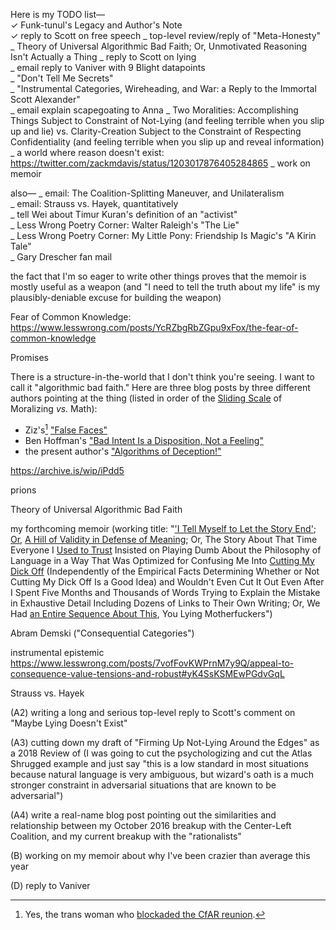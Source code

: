 Here is my TODO list—  
✓ Funk-tunul's Legacy and Author's Note  
✓ reply to Scott on free speech
_ top-level review/reply of "Meta-Honesty"
_ Theory of Universal Algorithmic Bad Faith; Or, Unmotivated Reasoning Isn't Actually a Thing
_ reply to Scott on lying  
_ email reply to Vaniver with 9 Blight datapoints  
_ "Don't Tell Me Secrets"  
_ "Instrumental Categories, Wireheading, and War: a Reply to the Immortal Scott Alexander"  
_ email explain scapegoating to Anna
_ Two Moralities: Accomplishing Things Subject to Constraint of Not-Lying (and feeling terrible when you slip up and lie) vs. Clarity-Creation Subject to the Constraint of Respecting Confidentiality (and feeling terrible when you slip up and reveal information)
_ a world where reason doesn't exist: https://twitter.com/zackmdavis/status/1203017876405284865
_ work on memoir  


also—
_ email: The Coalition-Splitting Maneuver, and Unilateralism  
_ email: Strauss vs. Hayek, quantitatively  
_ tell Wei about Timur Kuran's definition of an "activist"  
_ Less Wrong Poetry Corner: Walter Raleigh's "The Lie"  
_ Less Wrong Poetry Corner: My Little Pony: Friendship Is Magic's "A Kirin Tale"  
_ Gary Drescher fan mail  

the fact that I'm so eager to write other things proves that the memoir is mostly useful as a weapon (and "I need to tell the truth about my life" is my plausibly-deniable excuse for building the weapon)





Fear of Common Knowledge: https://www.lesswrong.com/posts/YcRZbgRbZGpu9xFox/the-fear-of-common-knowledge

Promises 

There is a structure-in-the-world that I don't think you're seeing. I want to call it "algorithmic bad faith." Here are three blog posts by three different authors pointing at the thing (listed in order of the [Sliding Scale](https://tvtropes.org/pmwiki/pmwiki.php/Main/SortingAlgorithmOfTropes) of Moralizing _vs._ Math):

 * Ziz's[^ziz] ["False Faces"](https://sinceriously.fyi/false-faces/)
 * Ben Hoffman's ["Bad Intent Is a Disposition, Not a Feeling"](http://benjaminrosshoffman.com/bad-faith-behavior-not-feeling/)
 * the present author's ["Algorithms of Deception!"](https://www.lesswrong.com/posts/fmA2GJwZzYtkrAKYJ/algorithms-of-deception)

[^ziz]: Yes, the trans woman who [blockaded the CfAR reunion](https://archive.is/iPdd5).

https://archive.is/wip/iPdd5

prions

Theory of Universal Algorithmic Bad Faith

my forthcoming memoir (working title: "['I Tell Myself to Let the Story End'](https://genius.com/Sara-bareilles-gonna-get-over-you-lyrics); [Or](https://tvtropes.org/pmwiki/pmwiki.php/Main/EitherOrTitle), [A Hill of Validity in Defense of Meaning](https://twitter.com/ESYudkowsky/status/1067185907843756032); Or, The Story About That Time Everyone I [Used to Trust](https://www.lesswrong.com/posts/wustx45CPL5rZenuo/no-safe-defense-not-even-science) Insisted on Playing Dumb About the Philosophy of Language in a Way That Was Optimized for Confusing Me Into [Cutting My Dick Off](https://en.wikipedia.org/wiki/Vaginoplasty) (Independently of the Empirical Facts Determining Whether or Not Cutting My Dick Off Is a Good Idea) and Wouldn't Even Cut It Out Even After I Spent Five Months and Thousands of Words Trying to Explain the Mistake in Exhaustive Detail Including Dozens of Links to Their Own Writing; Or, We Had [an Entire Sequence About This](https://www.lesswrong.com/posts/FaJaCgqBKphrDzDSj/37-ways-that-words-can-be-wrong), You Lying Motherfuckers")

Abram Demski ("Consequential Categories")

instrumental epistemic https://www.lesswrong.com/posts/7vofFovKWPrnM7y9Q/appeal-to-consequence-value-tensions-and-robust#yK4SsKSMEwPGdvGqL


Strauss vs. Hayek

(A2) writing a long and serious top-level reply to Scott's comment on "Maybe Lying Doesn't Exist"

(A3) cutting down my draft of "Firming Up Not-Lying Around the Edges" as a 2018 Review of  (I was going to cut the psychologizing and cut the Atlas Shrugged example and just say "this is a low standard in most situations because natural language is very ambiguous, but wizard's oath is a much stronger constraint in adversarial situations that are known to be adversarial")

(A4) write a real-name blog post pointing out the similarities and relationship between my October 2016 breakup with the Center-Left Coalition, and my current breakup with the "rationalists"

(B) working on my memoir about why I've been crazier than average this year

(D) reply to Vaniver

